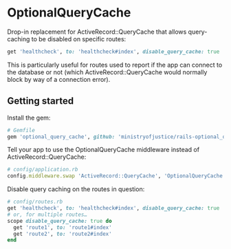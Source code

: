OptionalQueryCache
==================

Drop-in replacement for ActiveRecord::QueryCache that allows
query-caching to be disabled on specific routes:

```ruby
get 'healthcheck', to: 'healthcheck#index', disable_query_cache: true
```

This is particularly useful for routes used to report if the app can
connect to the database or not (which ActiveRecord::QueryCache would
normally block by way of a connection error).

Getting started
---------------

Install the gem:

```ruby
# Gemfile
gem 'optional_query_cache', github: 'ministryofjustice/rails-optional_query_cache'
```

Tell your app to use the OptionalQueryCache middleware instead of
ActiveRecord::QueryCache:

```ruby
# config/application.rb
config.middleware.swap 'ActiveRecord::QueryCache', 'OptionalQueryCache'
```

Disable query caching on the routes in question:

```ruby
# config/routes.rb
get 'healthcheck', to: 'healthcheck#index', disable_query_cache: true
# or, for multiple routes…
scope disable_query_cache: true do
  get 'route1', to: 'route1#index'
  get 'route2', to: 'route2#index'
end
```
